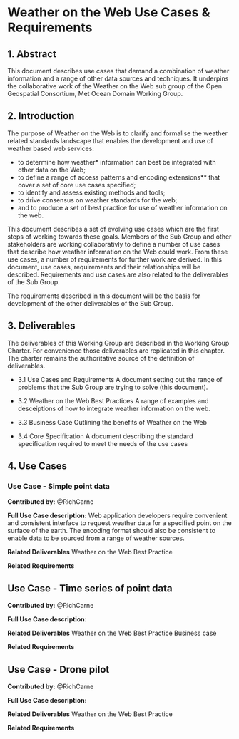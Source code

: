 # Weather on the Web Use Cases & Requirements 

## 1. Abstract
This document describes use cases that demand a combination of weather information and a range of other data sources and techniques. It underpins the collaborative work of the Weather on the Web sub group of the Open Geospatial Consortium, Met Ocean Domain Working Group.

## 2. Introduction
The purpose of Weather on the Web is to clarify and formalise the weather related standards landscape that enables the development and use of weather based web services: 

- to determine how weather* information can best be integrated with other data on the Web; 
- to define a range of access patterns and encoding extensions** that cover a set of core use cases specified; 
- to identify and assess existing methods and tools; 
- to drive consensus on weather standards for the web;
- and to produce a set of best practice for use of weather information on the web.

This document describes a set of evolving use cases which are the first steps of working towards these goals. Members of the Sub Group and other stakeholders are working collaborativly to define a number of use cases that describe how weather information on the Web could work. From these use cases, a number of requirements for further work are derived. In this document, use cases, requirements and their relationships will be described. Requirements and use cases are also related to the deliverables of the Sub Group.

The requirements described in this document will be the basis for development of the other deliverables of the Sub Group.

## 3. Deliverables
The deliverables of this Working Group are described in the Working Group Charter. For convenience those deliverables are replicated in this chapter. The charter remains the authoritative source of the definition of deliverables.

- 3.1 Use Cases and Requirements
A document setting out the range of problems that the Sub Group are trying to solve (this document).

- 3.2 Weather on the Web Best Practices
A range of examples and desceiptions of how to integrate weather information on the web.

- 3.3 Business Case
Outlining the benefits of Weather on the Web

- 3.4 Core Specification
A document describing the standard specification required to meet the needs of the use cases

## 4. Use Cases

### Use Case - Simple point data
**Contributed by:** @RichCarne

**Full Use Case description:**
Web application developers require convenient and consistent interface to request weather data for a specified point on the surface of the earth. The encoding format should also be consistent to enable data to be sourced from a range of weather sources.

**Related Deliverables**
Weather on the Web Best Practice

**Related Requirements**


## Use Case - Time series of point data
**Contributed by:** @RichCarne

**Full Use Case description:**

**Related Deliverables**
Weather on the Web Best Practice
Business case

**Related Requirements**

## Use Case - Drone pilot
**Contributed by:** @RichCarne

**Full Use Case description:**

**Related Deliverables**
Weather on the Web Best Practice

**Related Requirements**
